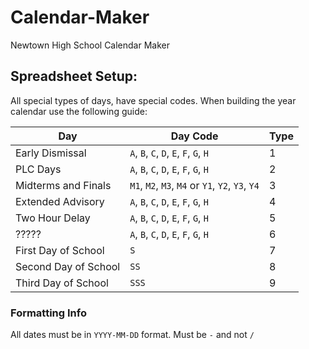 # Calendar-Maker

Newtown High School Calendar Maker

Spreadsheet Setup:
--------

All special types of days, have special codes. When building the year calendar use the following guide:

Day | Day Code | Type
----|------|-------|
Early Dismissal |`A`, `B`, `C`, `D`, `E`, `F`, `G`, `H`| 1 |
PLC Days |`A`, `B`, `C`, `D`, `E`, `F`, `G`, `H`| 2 |
Midterms and Finals |`M1`, `M2`, `M3`, `M4` or `Y1`, `Y2`, `Y3`, `Y4`| 3 |
Extended Advisory |`A`, `B`, `C`, `D`, `E`, `F`, `G`, `H`| 4 |
Two Hour Delay |`A`, `B`, `C`, `D`, `E`, `F`, `G`, `H`| 5 |
????? |`A`, `B`, `C`, `D`, `E`, `F`, `G`, `H`| 6 |
First Day of School |`S`| 7 | 
Second Day of School |`SS`| 8 | 
Third Day of School |`SSS`| 9 | 

### Formatting Info

All dates must be in `YYYY-MM-DD` format. Must be `-` and not `/`
